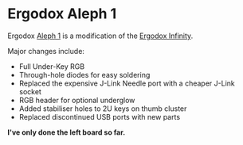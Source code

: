 # Ergodox Aleph 1

Ergodox [Aleph 1][aleph] is a modification of the [Ergodox Infinity][original].

Major changes include:

* Full Under-Key RGB
* Through-hole diodes for easy soldering
* Replaced the expensive J-Link Needle port with a cheaper J-Link socket
* RGB header for optional underglow
* Added stabiliser holes to 2U keys on thumb cluster
* Replaced discontinued USB ports with new parts

**I've only done the left board so far.**

[aleph]: https://en.wikipedia.org/wiki/Aleph_number
[original]: https://input.club/devices/infinity-ergodox/
